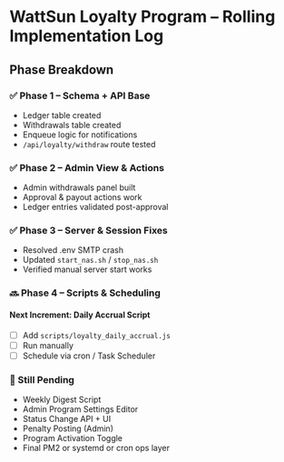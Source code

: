 # WattSun Loyalty Program – Rolling Implementation Log

## Phase Breakdown

### ✅ Phase 1 – Schema + API Base
- Ledger table created
- Withdrawals table created
- Enqueue logic for notifications
- `/api/loyalty/withdraw` route tested

### ✅ Phase 2 – Admin View & Actions
- Admin withdrawals panel built
- Approval & payout actions work
- Ledger entries validated post-approval

### ✅ Phase 3 – Server & Session Fixes
- Resolved .env SMTP crash
- Updated `start_nas.sh` / `stop_nas.sh`
- Verified manual server start works

### 🔜 Phase 4 – Scripts & Scheduling

#### Next Increment: Daily Accrual Script
- [ ] Add `scripts/loyalty_daily_accrual.js`
- [ ] Run manually
- [ ] Schedule via cron / Task Scheduler

### 🪫 Still Pending
- Weekly Digest Script
- Admin Program Settings Editor
- Status Change API + UI
- Penalty Posting (Admin)
- Program Activation Toggle
- Final PM2 or systemd or cron ops layer